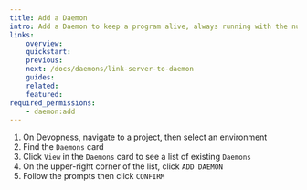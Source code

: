 ```yaml
---
title: Add a Daemon
intro: Add a Daemon to keep a program alive, always running with the number of configured processes. A daemon run as a background process and can restart the program when it fails or its code/command line is modified.
links:
    overview:
    quickstart:
    previous:
    next: /docs/daemons/link-server-to-daemon
    guides:
    related:
    featured:
required_permissions:
    - daemon:add
---
```


1. On Devopness, navigate to a project, then select an environment
1. Find the `Daemons` card
1. Click `View` in the `Daemons` card to see a list of existing `Daemons`
1. On the upper-right corner of the list, click `ADD DAEMON`
1. Follow the prompts then click `CONFIRM`
